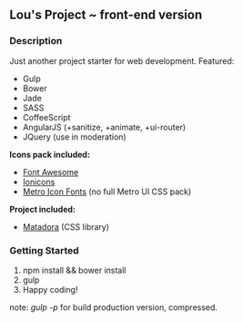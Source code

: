 ## Lou's Project ~ front-end version

### Description

Just another project starter for web development. Featured:

* Gulp
* Bower
* Jade
* SASS
* CoffeeScript
* AngularJS (+sanitize, +animate, +ui-router)
* JQuery (use in moderation)

**Icons pack included:**

* [Font Awesome](https://fortawesome.github.io/Font-Awesome/icons/)
* [Ionicons](http://ionicons.com/)
* [Metro Icon Fonts](http://metroui.org.ua/font.html) (no full Metro UI CSS pack)

**Project included:**

* [Matadora](https://github.com/lousousa/matadora) (CSS library)

### Getting Started

1. npm install && bower install
2. gulp
3. Happy coding!

note: _gulp -p_ for build production version, compressed.